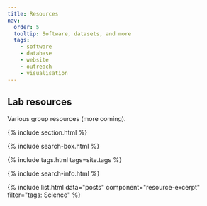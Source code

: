 ```yaml
---
title: Resources
nav:
  order: 5
  tooltip: Software, datasets, and more
  tags: 
    - software
    - database
    - website
    - outreach
    - visualisation
---
```


## Lab resources

Various group resources (more coming).

{% include section.html %}

{% include search-box.html %}

{% include tags.html tags=site.tags %}

{% include search-info.html %}

{% include list.html data="posts" component="resource-excerpt" filter="tags: Science" %}
